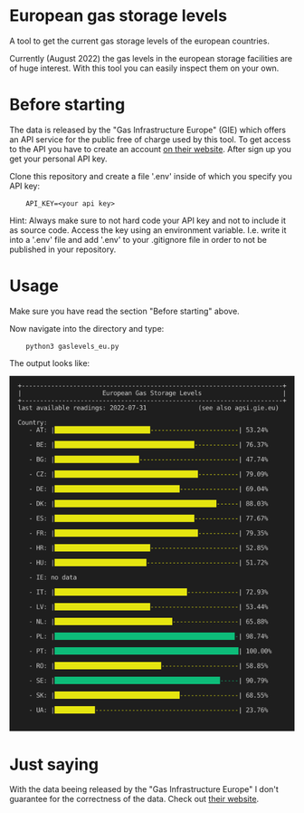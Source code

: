 # European gas storage levels
A tool to get the current gas storage levels of the european countries.

Currently (August 2022) the gas levels in the european storage facilities are of huge interest. With this tool you can easily inspect them on your own.

# Before starting
The data is released by the "Gas Infrastructure Europe" (GIE) which offers an API service for the public free of charge used by this tool. To get access to the API you have to create an account [on their website](https://agsi.gie.eu/account). After sign up you get your personal API key.  

Clone this repository and create a file '.env' inside of which you specify you API key:  

        API_KEY=<your api key>

Hint: Always make sure to not hard code your API key and not to include it as source code. Access the key using an environment variable. I.e. write it into a '.env' file and add '.env' to your .gitignore file in order to not be published in your repository.

# Usage
Make sure you have read the section "Before starting" above.  

Now navigate into the directory and type:  

        python3 gaslevels_eu.py

The output looks like:  

![example_output.png](./example_output.png)  

# Just saying
With the data beeing released by the "Gas Infrastructure Europe" I don't guarantee for the correctness of the data. Check out [their website](https://agsi.gie.eu).